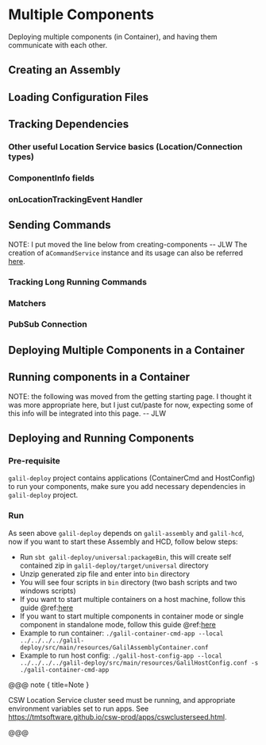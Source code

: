 # Multiple Components

Deploying multiple components (in Container), and having them communicate with each other.

## Creating an Assembly

## Loading Configuration Files

## Tracking Dependencies

### Other useful Location Service basics (Location/Connection types)
### ComponentInfo fields
### onLocationTrackingEvent Handler

## Sending Commands

NOTE: I put moved the line below from creating-components -- JLW
The creation of a`CommandService` instance and its usage can also be referred [here](https://tmtsoftware.github.io/csw-prod/command.html#commandservice).



### Tracking Long Running Commands

### Matchers

### PubSub Connection

## Deploying Multiple Components in a Container

## Running components in a Container


NOTE: the following was moved from the getting starting page. I thought it was more appropriate here, 
but I just cut/paste for now, expecting some of this info will be integrated into this page. -- JLW
## Deploying and Running Components

### Pre-requisite

`galil-deploy` project contains applications (ContainerCmd and HostConfig) to run your components, make sure you add necessary dependencies in `galil-deploy` project.


### Run
As seen above `galil-deploy` depends on `galil-assembly` and `galil-hcd`, now if you want to start these Assembly and HCD, follow below steps:

 - Run `sbt galil-deploy/universal:packageBin`, this will create self contained zip in `galil-deploy/target/universal` directory
 - Unzip generated zip file and enter into `bin` directory
 - You will see four scripts in `bin` directory (two bash scripts and two windows scripts)
 - If you want to start multiple containers on a host machine, follow this guide @ref:[here](apps/hostconfig.md#examples)
 - If you want to start multiple components in container mode or single component in standalone mode, follow this guide @ref:[here](framework/deploying-components.md)
 - Example to run container:    `./galil-container-cmd-app --local ../../../../galil-deploy/src/main/resources/GalilAssemblyContainer.conf`
 - Example to run host config:  `./galil-host-config-app --local ../../../../galil-deploy/src/main/resources/GalilHostConfig.conf -s ./galil-container-cmd-app`

@@@ note { title=Note }

CSW Location Service cluster seed must be running, and appropriate environment variables set to run apps.
See https://tmtsoftware.github.io/csw-prod/apps/cswclusterseed.html.

@@@
